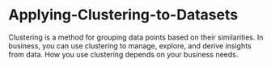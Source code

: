 # Applying-Clustering-to-Datasets
Clustering is a method for grouping data points based on their similarities. In business, you can use clustering to manage, explore, and derive insights from data. How you use clustering depends on your business needs.

